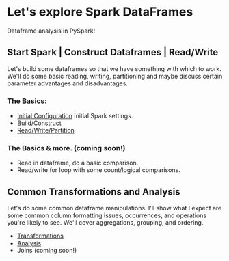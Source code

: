 # Let's explore Spark DataFrames
Dataframe analysis in PySpark!

<!-- [(home)](https://dmerz75.github.io/spark2_dfanalysis)
[(git-home)](https://github.com/dmerz75/spark2_dfanalysis) -->
<!-- [Iridium](https://dmerz75.github.io/iridium_catalyst/) for details. -->

## Start Spark | Construct Dataframes | Read/Write
Let's build some dataframes so that we have something with which to work.
We'll do some basic reading, writing, partitioning and maybe discuss certain
parameter advantages and disadvantages.

### The Basics:
  - [Initial Configuration](pages/build/Initial_Configuration.md)
    Initial Spark settings.
  - [Build/Construct](pages/build/Building_DataFrames.md)
  - [Read/Write/Partition](pages/build/Read_Write_Partition.md)
### The Basics & more. (coming soon!)
  - Read in dataframe, do a basic comparison.
  - Read/write for loop with some count/logical comparisons.


## Common Transformations and Analysis
Let's do some common dataframe manipulations. I'll show what I expect are some
common column formatting issues, occurrences, and operations you're likely to see.
We'll cover aggregations, grouping, and ordering.
  - [Transformations](pages/common/Transformations.md)
  - [Analysis](pages/common/Analysis.md)
  - Joins (coming soon!)
